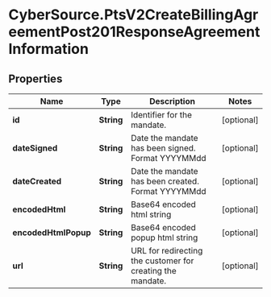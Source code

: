 # CyberSource.PtsV2CreateBillingAgreementPost201ResponseAgreementInformation

## Properties
Name | Type | Description | Notes
------------ | ------------- | ------------- | -------------
**id** | **String** | Identifier for the mandate.  | [optional] 
**dateSigned** | **String** | Date the mandate has been signed.  Format YYYYMMdd | [optional] 
**dateCreated** | **String** | Date the mandate has been created.  Format YYYYMMdd | [optional] 
**encodedHtml** | **String** | Base64 encoded html string | [optional] 
**encodedHtmlPopup** | **String** | Base64 encoded popup html string | [optional] 
**url** | **String** | URL for redirecting the customer for creating the mandate.  | [optional] 


